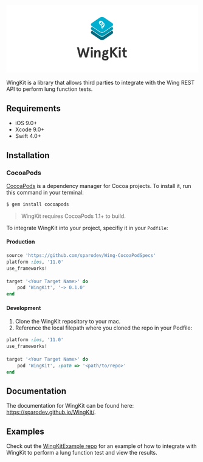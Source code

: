 ![WingKit: a Lung Function Test SDK](./wingkit-logo.png)

WingKit is a library that allows third parties to integrate with the Wing REST API to perform lung function tests.

## Requirements

- iOS 9.0+
- Xcode 9.0+
- Swift 4.0+

## Installation

### CocoaPods

[CocoaPods](http://cocoapods.org) is a dependency manager for Cocoa projects. To install it, run this command in your terminal:
```bash
$ gem install cocoapods
```

> WingKit requires CocoaPods 1.1+ to build.

To integrate WingKit into your project, specifiy it in your `Podfile`:

#### Production

```ruby
source 'https://github.com/sparodev/Wing-CocoaPodSpecs'
platform :ios, '11.0'
use_frameworks!

target '<Your Target Name>' do
    pod 'WingKit', '~> 0.1.0'
end
```

#### Development

 1. Clone the WingKit repository to your mac.
 2. Reference the local filepath where you cloned the repo in your Podfile:

```ruby
platform :ios, '11.0'
use_frameworks!

target '<Your Target Name>' do
    pod 'WingKit', :path => '<path/to/repo>'
end
```

## Documentation

The documentation for WingKit can be found here: https://sparodev.github.io/WingKit/.

## Examples

Check out the [WingKitExample repo](https://github.com/sparodev/WingKitExample) for an example of how to integrate with WingKit to perform a lung function test and view the results.
